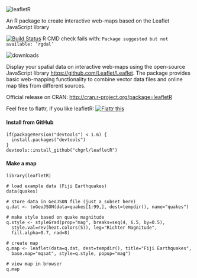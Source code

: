 <img src="leafletR_logo.png" alt="leafletR" />

An R package to create interactive web-maps based on the Leaflet JavaScript library

[![Build Status](https://api.travis-ci.org/chgrl/leafletR.png)](https://travis-ci.org/chgrl/leafletR)
R CMD check fails with: `Package suggested but not available: ‘rgdal’` 

![downloads](http://cranlogs.r-pkg.org/badges/grand-total/leafletR)

Display your spatial data on interactive web-maps using the open-source JavaScript library https://github.com/Leaflet/Leaflet. The package provides basic web-mapping functionality to combine vector data files and online map tiles from different sources.

Official release on CRAN: http://cran.r-project.org/package=leafletR

Feel free to flattr, if you like leafletR: <a href="https://flattr.com/submit/auto?user_id=chgrl&amp;url=https%3A%2F%2Fgithub.com/chgrl/leafletR" target="_blank"><img src="http://api.flattr.com/button/flattr-badge-large.png" alt="Flattr this" title="Flattr this" border="0" /></a>

#### Install from GitHub
```
if(packageVersion("devtools") < 1.6) {
  install.packages("devtools")
}
devtools::install_github("chgrl/leafletR")
```

#### Make a map
```
library(leafletR)

# load example data (Fiji Earthquakes)
data(quakes)

# store data in GeoJSON file (just a subset here)
q.dat <- toGeoJSON(data=quakes[1:99,], dest=tempdir(), name="quakes")

# make style based on quake magnitude
q.style <- styleGrad(prop="mag", breaks=seq(4, 6.5, by=0.5), 
  style.val=rev(heat.colors(5)), leg="Richter Magnitude", 
  fill.alpha=0.7, rad=8)

# create map
q.map <- leaflet(data=q.dat, dest=tempdir(), title="Fiji Earthquakes", 
  base.map="mqsat", style=q.style, popup="mag")

# view map in browser
q.map
```


